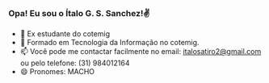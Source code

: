 ### Opa! Eu sou o Ítalo G. S. Sanchez!✌


- 🔭 Ex estudante do cotemig
- 🌱 Formado em Tecnologia da Informação no cotemig.
- 📫 Você pode me contactar facilmente no email: italosatiro2@gmail.com ou pelo telefone: (31) 984012164
- 😄 Pronomes: MACHO
